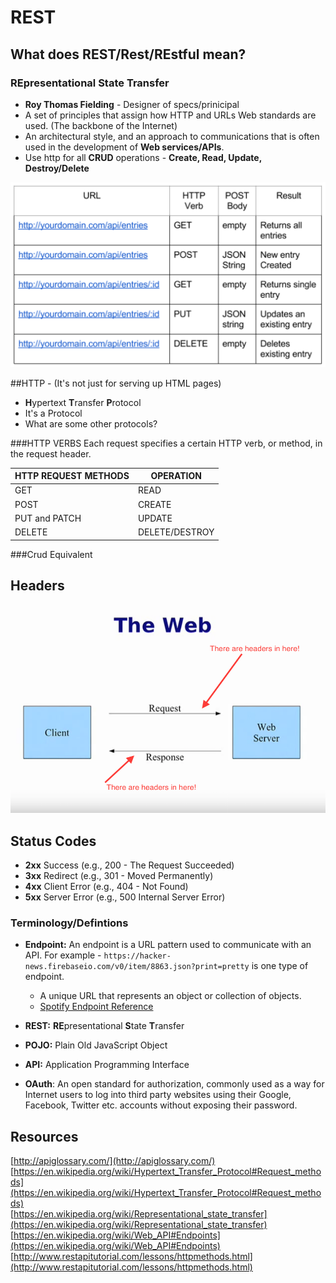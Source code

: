 # REST

## What does **REST/Rest/REstful** mean?
 
### **RE**presentational **S**tate **T**ransfer

- **Roy Thomas Fielding** - Designer of specs/prinicipal
- A set of principles that assign how HTTP and URLs Web standards are used. (The backbone of the Internet)
- An architectural style, and an approach to communications that is often used in the development of **Web services/APIs**.
- Use http for all **CRUD** operations - **Create, Read, Update, Destroy/Delete**
 
![](image2.png)
 
##HTTP - (It's not just for serving up HTML pages)

- **H**ypertext **T**ransfer **P**rotocol
- It's a Protocol
- What are some other protocols?

###HTTP VERBS 
Each request specifies a certain HTTP verb, or method, in the request header.  

HTTP REQUEST METHODS | OPERATION
-----| -------
GET  | READ
POST | CREATE
PUT and PATCH | UPDATE
DELETE | DELETE/DESTROY

###Crud Equivalent

## Headers
![](image1.png)

## Status Codes

- **2xx** Success (e.g., 200 - The Request Succeeded)
- **3xx** Redirect (e.g., 301 - Moved Permanently)
- **4xx** Client Error (e.g., 404 - Not Found)
- **5xx** Server Error (e.g., 500 Internal Server Error)


### Terminology/Defintions
- **Endpoint:** An endpoint is a URL pattern used to communicate with an API. For example - `https://hacker-news.firebaseio.com/v0/item/8863.json?print=pretty` is one type of endpoint. 
	- A unique URL that represents an object or collection of objects.
	- [Spotify Endpoint Reference](https://developer.spotify.com/web-api/endpoint-reference/)


- **REST:** **RE**presentational **S**tate **T**ransfer
- **POJO:** Plain Old JavaScript Object
- **API:** Application Programming Interface
- **OAuth**:  An open standard for authorization, commonly used as a way for Internet users to log into third party websites using their Google, Facebook, Twitter etc. accounts without exposing their password.


## Resources
[http://apiglossary.com/](http://apiglossary.com/)   
[https://en.wikipedia.org/wiki/Hypertext_Transfer_Protocol#Request_methods](https://en.wikipedia.org/wiki/Hypertext_Transfer_Protocol#Request_methods)    
[https://en.wikipedia.org/wiki/Representational_state_transfer](https://en.wikipedia.org/wiki/Representational_state_transfer)    
[https://en.wikipedia.org/wiki/Web_API#Endpoints](https://en.wikipedia.org/wiki/Web_API#Endpoints)  
[http://www.restapitutorial.com/lessons/httpmethods.html](http://www.restapitutorial.com/lessons/httpmethods.html)



